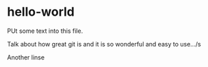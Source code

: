 # hello-world

PUt some text into this file. 

Talk about how great git is and it is so wonderful and easy to use.../s

Another linse